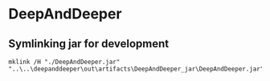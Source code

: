 # DeepAndDeeper

## Symlinking jar for development

```shell
mklink /H "./DeepAndDeeper.jar" "..\..\deepanddeeper\out\artifacts\DeepAndDeeper_jar\DeepAndDeeper.jar"
```
